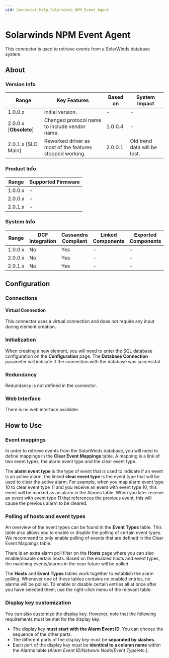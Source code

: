 ```yaml
---
uid: Connector_help_Solarwinds_NPM_Event_Agent
---
```


# Solarwinds NPM Event Agent

This connector is used to retrieve events from a SolarWinds database system.

## About

### Version Info

| **Range**                | **Key Features**                                         | **Based on** | **System Impact**            |
|--------------------------|----------------------------------------------------------|--------------|------------------------------|
| 1.0.0.x                  | Initial version.                                         | \-           | \-                           |
| 2.0.0.x \[**Obsolete**\] | Changed protocol name to include vendor name.            | 1.0.0.4      | \-                           |
| 2.0.1.x \[SLC Main\]     | Reworked driver as most of the features stopped working. | 2.0.0.1      | Old trend data will be lost. |

### Product Info

| **Range** | **Supported Firmware** |
|-----------|------------------------|
| 1.0.0.x   | \-                     |
| 2.0.0.x   | \-                     |
| 2.0.1.x   | \-                     |

### System Info

| **Range** | **DCF Integration** | **Cassandra Compliant** | **Linked Components** | **Exported Components** |
|-----------|---------------------|-------------------------|-----------------------|-------------------------|
| 1.0.0.x   | No                  | Yes                     | \-                    | \-                      |
| 2.0.0.x   | No                  | Yes                     | \-                    | \-                      |
| 2.0.1.x   | No                  | Yes                     | \-                    | \-                      |

## Configuration

### Connections

#### Virtual Connection

This connector uses a virtual connection and does not require any input during element creation.

### Initialization

When creating a new element, you will need to enter the SQL database configuration on the **Configuration** page. The **Database Connection** parameter will indicate if the connection with the database was successful.

### Redundancy

Redundancy is not defined in the connector.

### Web Interface

There is no web interface available.

## How to Use

### Event mappings

In order to retrieve events from the SolarWinds database, you will need to define mappings in the **Clear Event Mappings** table. A mapping is a link of two event types, the alarm event type and the clear event type.

The **alarm event type** is the type of event that is used to indicate if an event is an active alarm, the linked **clear event type** is the event type that will be used to clear the active alarm. For example, when you map alarm event type 10 to clear event type 11 and you receive an event with event type 10, this event will be marked as an alarm in the Alarms table. When you later receive an event with event type 11 that references the previous event, this will cause the previous alarm to be cleared.

### Polling of hosts and event types

An overview of the event types can be found in the **Event Types** table. This table also allows you to enable or disable the polling of certain event types. We recommend to only enable polling of events that are defined in the Clear Event Mappings table.

There is an extra alarm poll filter on the **Hosts** page where you can also enable/disable certain hosts. Based on the enabled hosts and event types, the matching events/alarms in the near future will be polled.

The **Hosts** and **Event Types** tables work together to establish the alarm polling. Whenever one of these tables contains no enabled entries, no alarms will be polled. To enable or disable certain entries all at once after you have selected them, use the right-click menu of the relevant table.

### Display key customization

You can also customize the display key. However, note that the following requirements must be met for the display key:

- The display key **must start with the Alarm Event ID**. You can choose the sequence of the other parts.
- The different parts of the display key must be **separated by slashes**.
- Each part of the display key must be **identical to a column name** within the Alarms table (*Alarm Event ID*/*Network Node*/*Event Type*/etc.).
